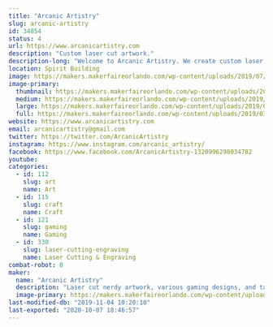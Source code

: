 ```yaml
---
title: "Arcanic Artistry"
slug: arcanic-artistry
id: 34854
status: 4
url: https://www.arcanicartistry.com
description: "Custom laser cut artwork."
description-long: "Welcome to Arcanic Artistry. We create custom laser cut artwork of all kinds and varieties. Starting just over a year and a half ago we've aimed to create unique gifts to celebrate nerd culture that everyone can enjoy."
location: Spirit Building
image: https://makers.makerfaireorlando.com/wp-content/uploads/2019/07/20190712_1301470-1024x1024.jpg
image-primary:
  thumbnail: https://makers.makerfaireorlando.com/wp-content/uploads/2019/07/20190712_1301470-150x150.jpg
  medium: https://makers.makerfaireorlando.com/wp-content/uploads/2019/07/20190712_1301470-300x300.jpg
  large: https://makers.makerfaireorlando.com/wp-content/uploads/2019/07/20190712_1301470-1024x1024.jpg
  full: https://makers.makerfaireorlando.com/wp-content/uploads/2019/07/20190712_1301470.jpg
website: https://www.arcanicartistry.com
email: arcanicartistry@gmail.com
twitter: https://twitter.com/ArcanicArtistry
instagram: https://www.instagram.com/arcanic_artistry/
facebook: https://www.facebook.com/ArcanicArtistry-1320996298034782
youtube: 
categories:
  - id: 112
    slug: art
    name: Art
  - id: 115
    slug: craft
    name: Craft
  - id: 121
    slug: gaming
    name: Gaming
  - id: 330
    slug: laser-cutting-engraving
    name: Laser Cutting & Engraving
combat-robot: 0
maker:
  name: "Arcanic Artistry"
  description: "Laser cut nerdy artwork, various gaming designs, and tabletop rpg accessories to enhance your home and playspace."
  image-primary: https://makers.makerfaireorlando.com/wp-content/uploads/2019/07/AA-Logo-image-1-1024x1024.png
last-modified-db: "2019-11-04 10:20:10"
last-exported: "2020-10-07 18:46:57"
---
```

